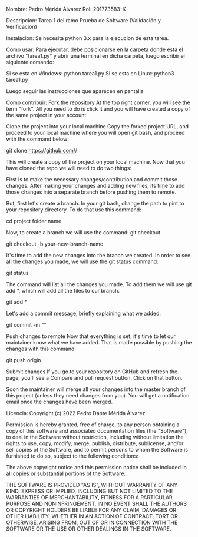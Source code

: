 Nombre: Pedro Mérida Álvarez   Rol: 201773583-K

Descripcion:
Tarea 1 del ramo Prueba de Software (Validación y Verificación)

Instalacion:
Se necesita python 3.x para la ejecucion de esta tarea.

Como usar:
Para ejecutar, debe posicionarse en la carpeta donde esta el archivo "tarea1.py" y abrir una terminal en dicha carpeta, luego escribir el siguiente comando:

Si se esta en Windows: python tarea1.py
Si se esta en Linux: python3 tarea1.py

Luego seguir las instrucciones que aparecen en pantalla

Como contribuir:
Fork the repository
At the top right corner, you will see the term "fork". All you need to do is click it and you will have created a copy of the same project in your account.

Clone the project into your local machine
Copy the forked project URL, and proceed to your local machine where you will open git bash, and proceed with the command below:

git clone https://github.com/<YourUserName>/<projectname>

This will create a copy of the project on your local machine. Now that you have cloned the repo we will need to do two things:

First is to make the necessary changes/contribution and commit those changes. After making your changes and adding new files, its time to add those changes into a separate branch before pushing them to remote.

But, first let's create a branch. In your git bash, change the path to pint to your repository directory. To do that use this command:

cd project folder name

Now, to create a branch we will use the command: git checkout

git checkout -b your-new-branch-name

It's time to add the new changes into the branch we created. In order to see all the changes you made, we will use the git status command:

git status

The command will list all the changes you made. To add them we will use git add *, which will add all the files to our branch.

git add *

Let's add a commit message, briefly explaining what we added:

git commit -m "<message here>"

Push changes to remote
Now that everything is set, it's time to let our maintainer know what we have added. That is made possible by pushing the changes with this command:

git push origin <add-your-branch-name>

Submit changes
If you go to your repository on GitHub and refresh the page, you'll see a Compare and pull request button. Click on that button.

Soon the maintainer will merge all your changes into the master branch of this project (unless they need changes from you). You will get a notification email once the changes have been merged.

Licencia:
Copyright (c) 2022 Pedro Dante Mérida Álvarez

Permission is hereby granted, free of charge, to any person obtaining a copy
of this software and associated documentation files (the "Software"), to deal
in the Software without restriction, including without limitation the rights
to use, copy, modify, merge, publish, distribute, sublicense, and/or sell
copies of the Software, and to permit persons to whom the Software is
furnished to do so, subject to the following conditions:

The above copyright notice and this permission notice shall be included in all
copies or substantial portions of the Software.

THE SOFTWARE IS PROVIDED "AS IS", WITHOUT WARRANTY OF ANY KIND, EXPRESS OR
IMPLIED, INCLUDING BUT NOT LIMITED TO THE WARRANTIES OF MERCHANTABILITY,
FITNESS FOR A PARTICULAR PURPOSE AND NONINFRINGEMENT. IN NO EVENT SHALL THE
AUTHORS OR COPYRIGHT HOLDERS BE LIABLE FOR ANY CLAIM, DAMAGES OR OTHER
LIABILITY, WHETHER IN AN ACTION OF CONTRACT, TORT OR OTHERWISE, ARISING FROM,
OUT OF OR IN CONNECTION WITH THE SOFTWARE OR THE USE OR OTHER DEALINGS IN THE
SOFTWARE.